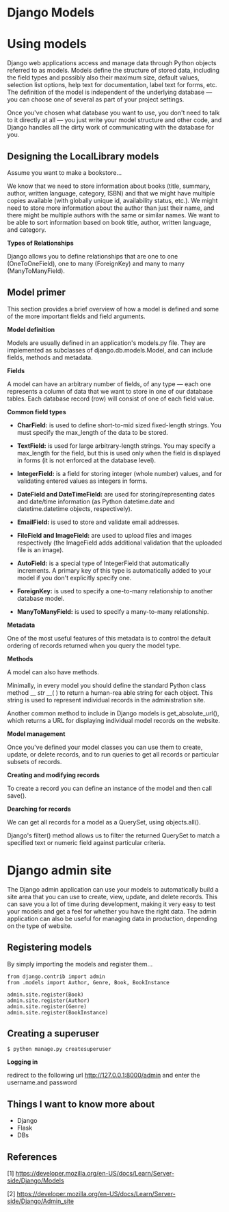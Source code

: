 # Django Models

# Using models

Django web applications access and manage data through Python objects referred to as models. Models define the structure of stored data, including the field types and possibly also their maximum size, default values, selection list options, help text for documentation, label text for forms, etc. The definition of the model is independent of the underlying database — you can choose one of several as part of your project settings.

Once you've chosen what database you want to use, you don't need to talk to it directly at all — you just write your model structure and other code, and Django handles all the dirty work of communicating with the database for you.

## Designing the LocalLibrary models

Assume you want to make a bookstore...

We know that we need to store information about books (title, summary, author, written language, category, ISBN) and that we might have multiple copies available (with globally unique id, availability status, etc.). We might need to store more information about the author than just their name, and there might be multiple authors with the same or similar names. We want to be able to sort information based on book title, author, written language, and category.

**Types of Relationships**

Django allows you to define relationships that are one to one (OneToOneField), one to many (ForeignKey) and many to many (ManyToManyField).

## Model primer

This section provides a brief overview of how a model is defined and some of the more important fields and field arguments.

**Model definition**

Models are usually defined in an application's models.py file. They are implemented as subclasses of django.db.models.Model, and can include fields, methods and metadata.

**Fields**

A model can have an arbitrary number of fields, of any type — each one represents a column of data that we want to store in one of our database tables. Each database record (row) will consist of one of each field value.

**Common field types**

- **CharField:** is used to define short-to-mid sized fixed-length strings. You must specify the max_length of the data to be stored.

- **TextField:** is used for large arbitrary-length strings. You may specify a max_length for the field, but this is used only when the field is displayed in forms (it is not enforced at the database level).

- **IntegerField:** is a field for storing integer (whole number) values, and for validating entered values as integers in forms.

- **DateField and DateTimeField:** are used for storing/representing dates and date/time information (as Python datetime.date and datetime.datetime objects, respectively). 

- **EmailField:** is used to store and validate email addresses.

- **FileField and ImageField:** are used to upload files and images respectively (the ImageField adds additional validation that the uploaded file is an image).

- **AutoField:** is a special type of IntegerField that automatically increments. A primary key of this type is automatically added to your model if you don't explicitly specify one.

- **ForeignKey:** is used to specify a one-to-many relationship to another database model.

- **ManyToManyField:** is used to specify a many-to-many relationship.

**Metadata**

One of the most useful features of this metadata is to control the default ordering of records returned when you query the model type.

**Methods**

A model can also have methods.

Minimally, in every model you should define the standard Python class method __ _str_ __( ) to return a human-rea able string for each object. This string is used to represent individual records in the administration site.

Another common method to include in Django models is get_absolute_url(), which returns a URL for displaying individual model records on the website.

**Model management**

Once you've defined your model classes you can use them to create, update, or delete records, and to run queries to get all records or particular subsets of records.

**Creating and modifying records**

To create a record you can define an instance of the model and then call save().

**Dearching for records**

We can get all records for a model as a QuerySet, using objects.all().

Django's filter() method allows us to filter the returned QuerySet to match a specified text or numeric field against particular criteria.


# Django admin site

The Django admin application can use your models to automatically build a site area that you can use to create, view, update, and delete records. This can save you a lot of time during development, making it very easy to test your models and get a feel for whether you have the right data. The admin application can also be useful for managing data in production, depending on the type of website.

## Registering models

By simply importing the models and register them...

```
from django.contrib import admin
from .models import Author, Genre, Book, BookInstance

admin.site.register(Book)
admin.site.register(Author)
admin.site.register(Genre)
admin.site.register(BookInstance)
```
## Creating a superuser

```
$ python manage.py createsuperuser
```

**Logging in**

redirect to the following url <http://127.0.0.1:8000/admin> and enter the username.and password

## Things I want to know more about

- Django
- Flask
- DBs

## References

[1] <https://developer.mozilla.org/en-US/docs/Learn/Server-side/Django/Models>

[2] <https://developer.mozilla.org/en-US/docs/Learn/Server-side/Django/Admin_site>
